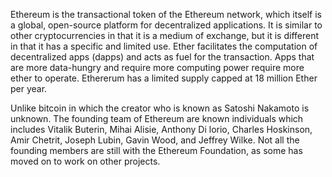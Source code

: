 Ethereum is the transactional token of the Ethereum network, which itself is a global, open-source platform for decentralized applications. It is similar to other cryptocurrencies in that it is a medium of exchange, but it is different in that it has a specific and limited use. Ether facilitates the computation of decentralized apps (dapps) and acts as fuel for the transaction. Apps that are more data-hungry and require more computing power require more ether to operate. Ethererum has a limited supply capped at 18 million Ether per year.

Unlike bitcoin in which the creator who is known as Satoshi Nakamoto is unknown. The founding team of Ethereum are known individuals which includes Vitalik Buterin, Mihai Alisie, Anthony Di lorio, Charles Hoskinson, Amir Chetrit, Joseph Lubin, Gavin Wood, and Jeffrey Wilke. Not all the founding members are still with the Ethereum Foundation, as some has moved on to work on other projects.
